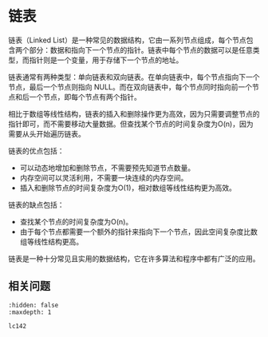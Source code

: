 # 链表

链表（Linked List）是一种常见的数据结构，它由一系列节点组成，每个节点包含两个部分：数据和指向下一个节点的指针。链表中每个节点的数据可以是任意类型，而指针则是一个变量，用于存储下一个节点的地址。

链表通常有两种类型：单向链表和双向链表。在单向链表中，每个节点指向下一个节点，最后一个节点则指向 NULL。而在双向链表中，每个节点同时指向前一个节点和后一个节点，即每个节点有两个指针。

相比于数组等线性结构，链表的插入和删除操作更为高效，因为只需要调整节点的指针即可，而不需要移动大量数据。但查找某个节点的时间复杂度为O(n)，因为需要从头开始遍历链表。

链表的优点包括：

- 可以动态地增加和删除节点，不需要预先知道节点数量。
- 内存空间可以灵活利用，不需要一块连续的内存空间。
- 插入和删除节点的时间复杂度为O(1)，相对数组等线性结构更为高效。

链表的缺点包括：

- 查找某个节点的时间复杂度为O(n)。
- 由于每个节点都需要一个额外的指针来指向下一个节点，因此空间复杂度比数组等线性结构更高。

链表是一种十分常见且实用的数据结构，它在许多算法和程序中都有广泛的应用。


## 相关问题

```{toctree}
:hidden: false
:maxdepth: 1

lc142
```